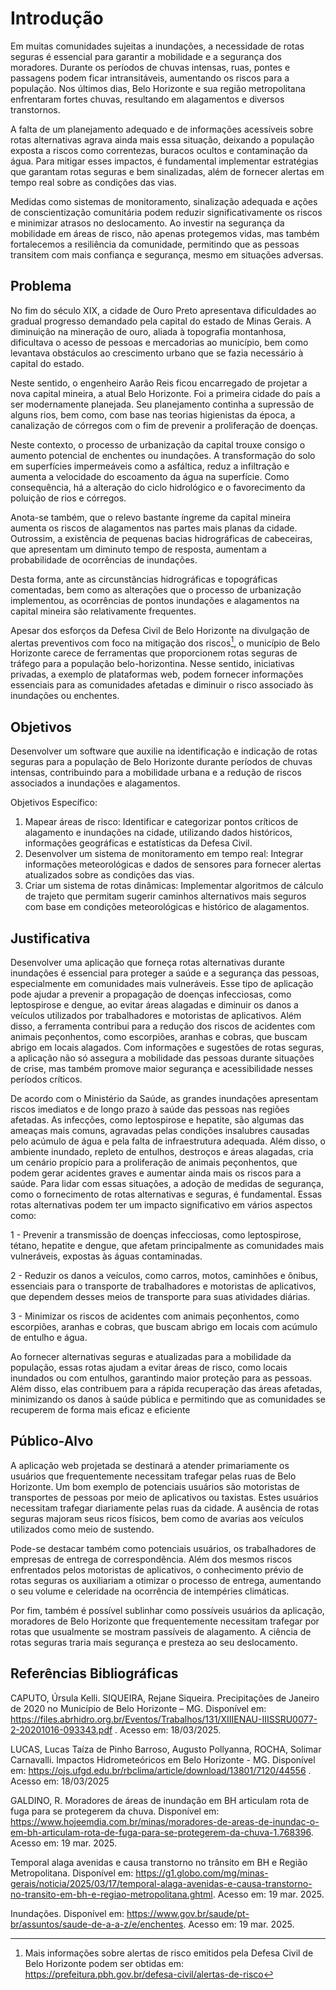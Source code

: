 # Introdução
Em muitas comunidades sujeitas a inundações, a necessidade de rotas seguras é essencial para garantir a mobilidade e a segurança dos moradores. Durante os períodos de chuvas intensas, ruas, pontes e passagens podem ficar intransitáveis, aumentando os riscos para a população. Nos últimos dias, Belo Horizonte e sua região metropolitana enfrentaram fortes chuvas, resultando em alagamentos e diversos transtornos.

A falta de um planejamento adequado e de informações acessíveis sobre rotas alternativas agrava ainda mais essa situação, deixando a população exposta a riscos como correntezas, buracos ocultos e contaminação da água. Para mitigar esses impactos, é fundamental implementar estratégias que garantam rotas seguras e bem sinalizadas, além de fornecer alertas em tempo real sobre as condições das vias.

Medidas como sistemas de monitoramento, sinalização adequada e ações de conscientização comunitária podem reduzir significativamente os riscos e minimizar atrasos no deslocamento. Ao investir na segurança da mobilidade em áreas de risco, não apenas protegemos vidas, mas também fortalecemos a resiliência da comunidade, permitindo que as pessoas transitem com mais confiança e segurança, mesmo em situações adversas.

## Problema

No fim do século XIX, a cidade de Ouro Preto apresentava dificuldades ao gradual progresso demandado pela capital do estado de Minas Gerais. A diminuição na mineração de ouro, aliada à topografia montanhosa, dificultava o acesso de pessoas e mercadorias ao município, bem como levantava obstáculos ao crescimento urbano que se fazia necessário à capital do estado.

Neste sentido, o engenheiro Aarão Reis ficou encarregado de projetar a nova capital mineira, a atual Belo Horizonte. Foi a primeira cidade do país a ser modernamente planejada. Seu planejamento continha a supressão de alguns rios, bem como, com base nas teorias higienistas da época, a canalização de córregos com o fim de prevenir a proliferação de doenças.

Neste contexto, o processo de urbanização da capital trouxe consigo o aumento potencial de enchentes ou inundações. A transformação do solo em superfícies impermeáveis como a asfáltica, reduz a infiltração e aumenta a velocidade do escoamento da água na superfície. Como consequência, há a alteração do ciclo hidrológico e o favorecimento da poluição de rios e córregos.

Anota-se também, que o relevo bastante íngreme da capital mineira aumenta os riscos de alagamentos nas partes mais planas da cidade. Outrossim, a existência de pequenas bacias hidrográficas de cabeceiras, que apresentam um diminuto tempo de resposta, aumentam a probabilidade de ocorrências de inundações.

Desta forma, ante as circunstâncias hidrográficas e topográficas comentadas, bem como as alterações que o processo de urbanização implementou, as ocorrências de pontos inundações e alagamentos na capital mineira são relativamente frequentes. 

Apesar dos esforços da Defesa Civil de Belo Horizonte na divulgação de alertas preventivos com foco na mitigação dos riscos[^1], o município de Belo Horizonte carece de ferramentas que proporcionem rotas seguras de tráfego para a população belo-horizontina. Nesse sentido, iniciativas privadas, a exemplo de plataformas web, podem fornecer informações essenciais para as comunidades afetadas e diminuir o risco associado às inundações ou enchentes.


## Objetivos
Desenvolver um software que auxilie na identificação e indicação de rotas seguras para a população de Belo Horizonte durante períodos de chuvas intensas, contribuindo para a mobilidade urbana e a redução de riscos associados a inundações e alagamentos.

Objetivos Específico:
1.	Mapear áreas de risco: Identificar e categorizar pontos críticos de alagamento e inundações na cidade, utilizando dados históricos, informações geográficas e estatísticas da Defesa Civil.
2.	Desenvolver um sistema de monitoramento em tempo real: Integrar informações meteorológicas e dados de sensores para fornecer alertas atualizados sobre as condições das vias.
3.	Criar um sistema de rotas dinâmicas: Implementar algoritmos de cálculo de trajeto que permitam sugerir caminhos alternativos mais seguros com base em condições meteorológicas e histórico de alagamentos.


## Justificativa

Desenvolver uma aplicação que forneça rotas alternativas durante inundações é essencial para proteger a saúde e a segurança das pessoas, especialmente em comunidades mais vulneráveis. Esse tipo de aplicação pode ajudar a prevenir a propagação de doenças infecciosas, como leptospirose e dengue, ao evitar áreas alagadas e diminuir os danos a veículos utilizados por trabalhadores e motoristas de aplicativos. Além disso, a ferramenta contribui para a redução dos riscos de acidentes com animais peçonhentos, como escorpiões, aranhas e cobras, que buscam abrigo em locais alagados. Com informações e sugestões de rotas seguras, a aplicação não só assegura a mobilidade das pessoas durante situações de crise, mas também promove maior segurança e acessibilidade nesses períodos críticos. 

  
De acordo com o Ministério da Saúde, as grandes inundações apresentam riscos imediatos e de longo prazo à saúde das pessoas nas regiões afetadas. As infecções, como leptospirose e hepatite, são algumas das ameaças mais comuns, agravadas pelas condições insalubres causadas pelo acúmulo de água e pela falta de infraestrutura adequada. Além disso, o ambiente inundado, repleto de entulhos, destroços e áreas alagadas, cria um cenário propício para a proliferação de animais peçonhentos, que podem gerar acidentes graves e aumentar ainda mais os riscos para a saúde. Para lidar com essas situações, a adoção de medidas de segurança, como o fornecimento de rotas alternativas e seguras, é fundamental. Essas rotas alternativas podem ter um impacto significativo em vários aspectos como: 

  
1 - Prevenir a transmissão de doenças infecciosas, como leptospirose, tétano, hepatite e dengue, que afetam principalmente as comunidades mais vulneráveis, expostas às águas contaminadas. 

2 - Reduzir os danos a veículos, como carros, motos, caminhões e ônibus, essenciais para o transporte de trabalhadores e motoristas de aplicativos, que dependem desses meios de transporte para suas atividades diárias. 

3 - Minimizar os riscos de acidentes com animais peçonhentos, como escorpiões, aranhas e cobras, que buscam abrigo em locais com acúmulo de entulho e água. 

 
Ao fornecer alternativas seguras e atualizadas para a mobilidade da população, essas rotas ajudam a evitar áreas de risco, como locais inundados ou com entulhos, garantindo maior proteção para as pessoas. Além disso, elas contribuem para a rápida recuperação das áreas afetadas, minimizando os danos à saúde pública e permitindo que as comunidades se recuperem de forma mais eficaz e eficiente 

## Público-Alvo

A aplicação web projetada se destinará a atender primariamente os usuários que frequentemente necessitam trafegar pelas ruas de Belo Horizonte. Um bom exemplo de potenciais usuários são motoristas de transportes de pessoas por meio de aplicativos ou taxistas. Estes usuários necessitam trafegar diariamente pelas ruas da cidade. A ausência de rotas seguras majoram seus ricos físicos, bem como de avarias aos veículos utilizados como meio de sustendo.

Pode-se destacar também como potenciais usuários, os trabalhadores de empresas de entrega de correspondência. Além dos mesmos riscos enfrentados pelos motoristas de aplicativos, o conhecimento prévio de rotas seguras os auxiliariam a otimizar o processo de entrega, aumentando o seu volume e celeridade na ocorrência de intempéries climáticas.

Por fim, também é possível sublinhar como possíveis usuários da aplicação, moradores de Belo Horizonte que frequentemente necessitam trafegar por rotas que usualmente se mostram passíveis de alagamento. A ciência de rotas seguras traria mais segurança e presteza ao seu deslocamento.

[^1]: Mais informações sobre alertas de risco emitidos pela Defesa Civil de Belo Horizonte podem ser obtidas em: https://prefeitura.pbh.gov.br/defesa-civil/alertas-de-risco 

## Referências Bibliográficas

CAPUTO, Úrsula Kelli. SIQUEIRA, Rejane Siqueira. Precipitações de Janeiro de 2020 no Município de Belo Horizonte – MG. Disponível em: https://files.abrhidro.org.br/Eventos/Trabalhos/131/XIIIENAU-IIISSRU0077-2-20201016-093343.pdf . Acesso em: 18/03/2025.

LUCAS, Lucas Taíza de Pinho Barroso, Augusto Pollyanna, ROCHA, Solimar Carnavalli. Impactos Hidrometeóricos em Belo Horizonte - MG. Disponível em: https://ojs.ufgd.edu.br/rbclima/article/download/13801/7120/44556 . Acesso em: 18/03/2025

GALDINO, R. Moradores de áreas de inundação em BH articulam rota de fuga para se protegerem da chuva. Disponível em: <https://www.hojeemdia.com.br/minas/moradores-de-areas-de-inundac-o-em-bh-articulam-rota-de-fuga-para-se-protegerem-da-chuva-1.768396>. Acesso em: 19 mar. 2025.

Temporal alaga avenidas e causa transtorno no trânsito em BH e Região Metropolitana. Disponível em: <https://g1.globo.com/mg/minas-gerais/noticia/2025/03/17/temporal-alaga-avenidas-e-causa-transtorno-no-transito-em-bh-e-regiao-metropolitana.ghtml>. Acesso em: 19 mar. 2025.

Inundações. Disponível em: <https://www.gov.br/saude/pt-br/assuntos/saude-de-a-a-z/e/enchentes>. Acesso em: 19 mar. 2025.
